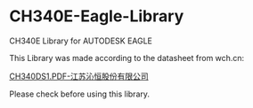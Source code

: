 # CH340E-Eagle-Library
CH340E Library for AUTODESK EAGLE

This Library was made according to the datasheet from wch.cn:

<a href = "http://www.wch.cn/downloads/CH340DS1_PDF.html">CH340DS1.PDF-江苏沁恒股份有限公司</a>

Please check before using this library.
